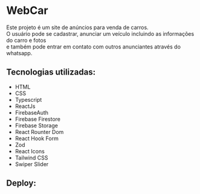 # WebCar

Este projeto é um site de anúncios para venda de carros. </br>
O usuário pode se cadastrar, anunciar um veículo incluindo as informações do carro e fotos </br> 
e também pode entrar em contato com outros anunciantes através do whatsapp.

## Tecnologias utilizadas:
+ HTML
+ CSS
+ Typescript
+ ReactJs
+ FirebaseAuth
+ Firebase Firestore
+ Firebase Storage
+ React Rounter Dom
+ React Hook Form
+ Zod
+ React Icons
+ Tailwind CSS
+ Swiper Slider

## Deploy:

